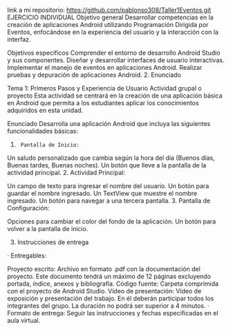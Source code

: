 link a mi repositorio: https://github.com/pablonso308/Taller1Eventos.git
EJERCICIO INDIVIDUAL
Objetivo general
Desarrollar competencias en la creación de aplicaciones Android utilizando Programación Dirigida por Eventos, enfocándose en la experiencia del usuario y la interacción con la interfaz.

Objetivos específicos
Comprender el entorno de desarrollo Android Studio y sus componentes.
Diseñar y desarrollar interfaces de usuario interactivas.
Implementar el manejo de eventos en aplicaciones Android.
Realizar pruebas y depuración de aplicaciones Android.
2.   Enunciado

Tema 1: Primeros Pasos y Experiencia de Usuario
Actividad grupal o proyecto
Esta actividad se centrará en la creación de una aplicación básica en Android que permita a los estudiantes aplicar los conocimientos adquiridos en esta unidad.

Enunciado
Desarrolla una aplicación Android que incluya las siguientes funcionalidades básicas:

1.      Pantalla de Inicio:

Un saludo personalizado que cambia según la hora del día (Buenos días, Buenas tardes, Buenas noches).
Un botón que lleve a la pantalla de la actividad principal.
2.      Actividad Principal:

Un campo de texto para ingresar el nombre del usuario.
Un botón para guardar el nombre ingresado.
Un TextView que muestre el nombre ingresado.
Un botón para navegar a una tercera pantalla.
3.      Pantalla de Configuración:

Opciones para cambiar el color del fondo de la aplicación.
Un botón para volver a la pantalla de inicio.
 

3.   Instrucciones de entrega



·        Entregables:

Proyecto escrito: Archivo en formato .pdf con la documentación del proyecto. Este documento tendrá un máximo de 12 páginas excluyendo portada, índice, anexos y bibliografía.
Código fuente: Carpeta comprimida con el proyecto de Android Studio.
Vídeo de presentación: Vídeo de exposición y presentación del trabajo. En él deberán participar todos los integrantes del grupo. La duración no podrá ser superior a 4 minutos.
·        Formato de entrega: Seguir las instrucciones y fechas especificadas en el aula virtual.
